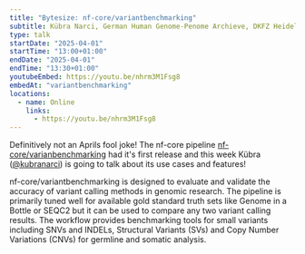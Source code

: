 ```yaml
---
title: "Bytesize: nf-core/variantbenchmarking"
subtitle: Kübra Narci, German Human Genome-Penome Archieve, DKFZ Heidelberg
type: talk
startDate: "2025-04-01"
startTime: "13:00+01:00"
endDate: "2025-04-01"
endTime: "13:30+01:00"
youtubeEmbed: https://youtu.be/nhrm3M1Fsg8
embedAt: "variantbenchmarking"
locations:
  - name: Online
    links:
      - https://youtu.be/nhrm3M1Fsg8
---
```


Definitively not an Aprils fool joke! The nf-core pipeline [nf-core/varianbenchmarking](https://nf-co.re/variantbenchmarking/1.0.0/) had it's first release and this week Kübra ([@kubranarci](https://github.com/kubranarci)) is going to talk about its use cases and features!

nf-core/variantbenchmarking is designed to evaluate and validate the accuracy of variant calling methods in genomic research.
The pipeline is primarily tuned well for available gold standard truth sets like Genome in a Bottle or SEQC2 but it can be used to compare any two variant calling results.
The workflow provides benchmarking tools for small variants including SNVs and INDELs, Structural Variants (SVs) and Copy Number Variations (CNVs) for germline and somatic analysis.
